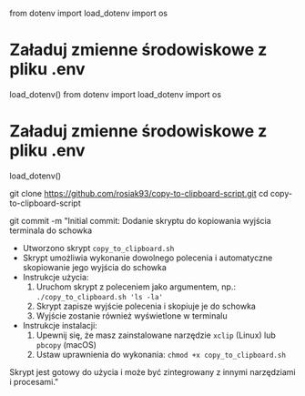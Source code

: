 from dotenv import load_dotenv
import os

  # Załaduj zmienne środowiskowe z pliku .env
load_dotenv()
from dotenv import load_dotenv
import os

  # Załaduj zmienne środowiskowe z pliku .env
load_dotenv()

git clone https://github.com/rosiak93/copy-to-clipboard-script.git
cd copy-to-clipboard-script

git commit -m "Initial commit: Dodanie skryptu do kopiowania wyjścia terminala do schowka

- Utworzono skrypt `copy_to_clipboard.sh`
- Skrypt umożliwia wykonanie dowolnego polecenia i automatyczne skopiowanie jego wyjścia do schowka
- Instrukcje użycia:
  1. Uruchom skrypt z poleceniem jako argumentem, np.: `./copy_to_clipboard.sh 'ls -la'`
  2. Skrypt zapisze wyjście polecenia i skopiuje je do schowka
  3. Wyjście zostanie również wyświetlone w terminalu
- Instrukcje instalacji:
  1. Upewnij się, że masz zainstalowane narzędzie `xclip` (Linux) lub `pbcopy` (macOS)
  2. Ustaw uprawnienia do wykonania: `chmod +x copy_to_clipboard.sh`

Skrypt jest gotowy do użycia i może być zintegrowany z innymi narzędziami i procesami."
